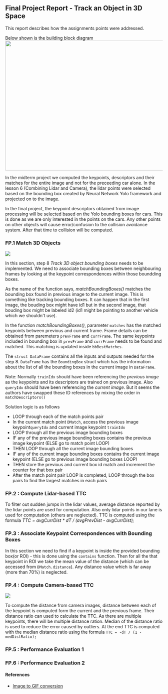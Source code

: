 ## Final Project Report - Track an Object in 3D Space

This report describes how the assignments points were addressed.

Below shown is the building block diagram
<img src="images/course_code_structure.png" width="779" height="414" />

In the midterm project we computed the keypoints, descriptors and their matches for the entire image and not for the preceeding car alone.
In the lesson 6 (Combining Lidar and Camera), the lidar points were selected based on the bounding box created by Neural Network Yolo framework and projected on to the image.

In the final project, the keypoint descriptors obtained from image processing will be selected based on the Yolo bounding boxes for cars. This is done as we are only interested in the points on the cars. Any other points on other objects will cause error/confusion to the collision avoidance system. After that time to collision will be computed.

### FP.1 Match 3D Objects

<img src="report-files/BoundingBox.gif" />

In this section, step 8 *Track 3D object bounding boxes* needs to be implemented.
We need to associate bounding boxes between neighbouring frames by looking at the keypoint correspondences within those boundding boxes.

As the name of the function says, *matchBoundingBoxes()* matches the bounding box found in previous image to the current image. This is something like tracking bounding boxes. It can happen that in the first image, the bouding box might have id1 but in the second image, that bouding box might be labeled id2 (id1 might be pointing to another vehicle which we shouldn't use).

In the function *matchBoundingBoxes()*, parameter `matches` has the matched keypoints between previous and current frame. Frame details can be obtained from paremeters `prevFrame` and `currFrame`. The same keypoints included in bounding box in `prevFrame` and `currFrame` needs to be found and matched. This matching is updated inside `bbBestMatches`.

The `struct DataFrame` contains all the inputs and outputs needed for the step 8. `DataFrame` has the `BoundingBox` struct which has the information about the list of all the bounding boxes in the current image in `DataFrame`. 

Note: Normally `trainIdx` should have been referencing the *previous image* as the keypoints and its descriptors are trained on previous image. Also `queryIdx` should have been referencing the *current image*. But it seems the authors have swapped these ID references by mixing the order in `matchDescriptors()`

Solution logic is as follows
* LOOP through each of the match points pair
* In the current match point `DMatch`, access the previous image keypoint`queryIdx` and current image keypoint `trainIdx`
* LOOP through all the previous image bounding boxes
* IF any of the previous image bounding boxes contains the previous image keypoint (ELSE go to match point LOOP)
* THEN LOOP through all the current image bounding boxes
* IF any of the current image bounding boxes contains the current image keypoint  (ELSE go to previous image bounding boxes LOOP)
* THEN store the previous and current box id match and increment the counter for that box pair
* After the match point pair LOOP is completed, LOOP through the box pairs to find the largest matches in each pairs


### FP.2 : Compute Lidar-based TTC

To filter out sudden jumps in the lidar values, average distance reported by the lidar points are used for computation. Also only lidar points in our lane is used for computation (others are neglected). TTC is computed using the formula *TTC = avgCurrDist * dT / (avgPrevDist - avgCurrDist);*

### FP.3 : Associate Keypoint Correspondences with Bounding Boxes

In this section we need to find if a keypoint is inside the provided bounding box(or ROI) - this is done using the `contains` function. Then for all the that keypoint in ROI we take the mean value of the distance  (which can be accessed from `DMatch.distance`). Any distance value which is far away (more than 70%) is neglected.

### FP.4 : Compute Camera-based TTC

<img src="report-files/TTC.gif" />

To compute the distance from camera images, distance between each of the keypoint is computed form the current and the previous frame. Their distance ratio can used to calculate the TTC. As there are multiple keypoints, there will be multiple distance ration. Median of the distance ratio is used to reduce the error caused by outliers. At the end TTC is computed with the median distance ratio using the formula `TTC = -dT / (1 - medDistRatio);`

### FP.5 : Performance Evaluation 1

### FP.6 : Performance Evaluation 2


#### References
* [Image to GIF conversion](https://askubuntu.com/questions/648244/how-do-i-create-an-animated-gif-from-still-images-preferably-with-the-command-l#:~:text=From%20GIMP%20go%20to%20File,to%20the%20GIF%20export%20options.)
